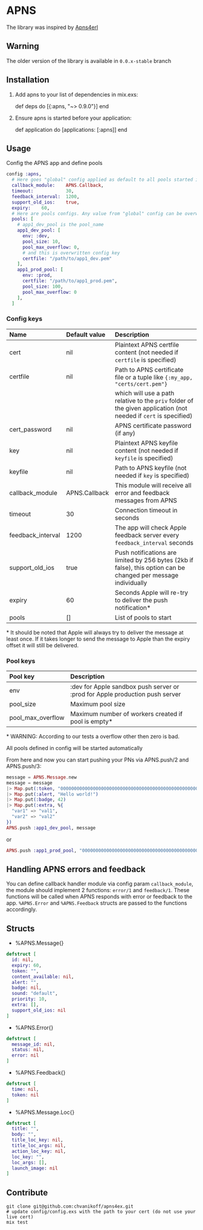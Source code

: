 # APNS

The library was inspired by [Apns4erl](https://github.com/inaka/apns4erl)

## Warning

The older version of the library is available in `0.0.x-stable` branch

## Installation

  1. Add apns to your list of dependencies in mix.exs:

        def deps do
          [{:apns, "~> 0.9.0"}]
        end

  2. Ensure apns is started before your application:

        def application do
          [applications: [:apns]]
        end

## Usage

Config the APNS app and define pools

```elixir
config :apns,
  # Here goes "global" config applied as default to all pools started if not overwritten by pool-specific value
  callback_module:    APNS.Callback,
  timeout:            30,
  feedback_interval:  1200,
  support_old_ios:    true,
  expiry:    60,
  # Here are pools configs. Any value from "global" config can be overwritten in any single pool config
  pools: [
    # app1_dev_pool is the pool_name
    app1_dev_pool: [
      env: :dev,
      pool_size: 10,
      pool_max_overflow: 0,
      # and this is overwritten config key
      certfile: "/path/to/app1_dev.pem"
    ],
    app1_prod_pool: [
      env: :prod,
      certfile: "/path/to/app1_prod.pem",
      pool_size: 100,
      pool_max_overflow: 0
    ],
  ]
```

### Config keys

| Name              | Default value | Description                                                                                                      |
|:------------------|:--------------|:-----------------------------------------------------------------------------------------------------------------|
| cert              | nil           | Plaintext APNS certfile content (not needed if `certfile` is specified)                                          |
| certfile          | nil           | Path to APNS certificate file or a tuple like `{:my_app, "certs/cert.pem"}`                                      |
|                   |               | which will use a path relative to the `priv` folder of the given application (not needed if `cert` is specified) |
| cert_password     | nil           | APNS certificate password (if any)                                                                               |
| key               | nil           | Plaintext APNS keyfile content (not needed if `keyfile` is specified)                                            |
| keyfile           | nil           | Path to APNS keyfile (not needed if `key` is specified)                                                          |
| callback_module   | APNS.Callback | This module will receive all error and feedback messages from APNS                                               |
| timeout           | 30            | Connection timeout in seconds                                                                                    |
| feedback_interval | 1200          | The app will check Apple feedback server every `feedback_interval` seconds                                       |
| support_old_ios   | true          | Push notifications are limited by 256 bytes (2kb if false), this option can be changed per message individually  |
| expiry            | 60            | Seconds Apple will re-try to deliver the push notification*                                                      |
| pools             | []            | List of pools to start                                                                                           |

\* It should be noted that Apple will always try to deliver the message at least once. If it takes longer to send the message to Apple than the expiry offset it will still be delivered.

### Pool keys

| Pool key          | Description                                                                  |
|:------------------|:-----------------------------------------------------------------------------|
| env               | :dev for Apple sandbox push server or :prod for Apple production push server |
| pool_size         | Maximum pool size                                                            |
| pool_max_overflow | Maximum number of workers created if pool is empty*                          |

\* WARNING: According to our tests a overflow other then zero is bad.

All pools defined in config will be started automatically

From here and now you can start pushing your PNs via APNS.push/2 and APNS.push/3:
```Elixir
message = APNS.Message.new
message = message
|> Map.put(:token, "0000000000000000000000000000000000000000000000000000000000000000")
|> Map.put(:alert, "Hello world!")
|> Map.put(:badge, 42)
|> Map.put(:extra, %{
  "var1" => "val1",
  "var2" => "val2"
})
APNS.push :app1_dev_pool, message
```
or
```Elixir
APNS.push :app1_prod_pool, "0000000000000000000000000000000000000000000000000000000000000000", "Hello world!"
```

## Handling APNS errors and feedback

You can define callback handler module via config param `callback_module`, the module should implement 2 functions: `error/1` and `feedback/1`. These functions will be called when APNS responds with error or feedback to the app. `%APNS.Error` and `%APNS.Feedback` structs are passed to the functions accordingly.

## Structs

- %APNS.Message{}
```elixir
defstruct [
  id: nil,
  expiry: 60,
  token: "",
  content_available: nil,
  alert: "",
  badge: nil,
  sound: "default",
  priority: 10,
  extra: [],
  support_old_ios: nil
]
```
- %APNS.Error{}
```elixir
defstruct [
  message_id: nil,
  status: nil,
  error: nil
]
```
- %APNS.Feedback{}
```elixir
defstruct [
  time: nil,
  token: nil
]
```
- %APNS.Message.Loc{}
```elixir
defstruct [
  title: "",
  body: "",
  title_loc_key: nil,
  title_loc_args: nil,
  action_loc_key: nil,
  loc_key: "",
  loc_args: [],
  launch_image: nil
]
```

## Contribute

    git clone git@github.com:chvanikoff/apns4ex.git
    # update config/config.exs with the path to your cert (do not use your live cert)
    mix test
